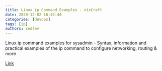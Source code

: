 ```yaml
---
title: Linux ip Command Examples - nixCraft
date: 2020-12-02 16:47:44
categories: [devops]
tags: [ip]
authors: sedlav
---
```


Linux ip command examples for sysadmin - Syntax, information and practical examples of the ip command to configure networking, routing & more

[Link](https://www.cyberciti.biz/faq/linux-ip-command-examples-usage-syntax/)
